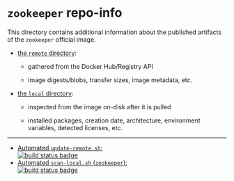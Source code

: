 # `zookeeper` repo-info

This directory contains additional information about the published artifacts of the `zookeeper` official image.

-	[the `remote` directory](remote/):

	-	gathered from the Docker Hub/Registry API

	-	image digests/blobs, transfer sizes, image metadata, etc.

-	[the `local` directory](local/):

	-	inspected from the image on-disk after it is pulled

	-	installed packages, creation date, architecture, environment variables, detected licenses, etc.

---

-	[Automated `update-remote.sh`:  
	![build status badge](https://doi-janky.infosiftr.net/job/repo-info/job/remote/badge/icon)](https://doi-janky.infosiftr.net/job/repo-info/job/remote/)
-	[Automated `scan-local.sh` (`zookeeper`):  
	![build status badge](https://doi-janky.infosiftr.net/job/repo-info/job/local/job/zookeeper/badge/icon)](https://doi-janky.infosiftr.net/job/repo-info/job/local/job/zookeeper)
